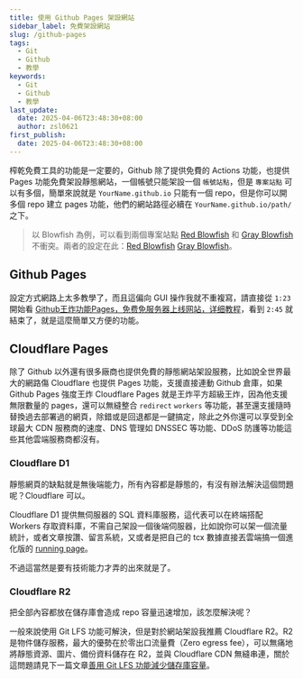 ```yaml
---
title: 使用 Github Pages 架設網站
sidebar_label: 免費架設網站
slug: /github-pages
tags:
  - Git
  - Github
  - 教學
keywords:
  - Git
  - Github
  - 教學
last_update:
  date: 2025-04-06T23:48:30+08:00
  author: zsl0621
first_publish:
  date: 2025-04-06T23:48:30+08:00
---
```


榨乾免費工具的功能是一定要的，Github 除了提供免費的 Actions 功能，也提供 Pages 功能免費架設靜態網站，一個帳號只能架設一個 `帳號站點`，但是 `專案站點` 可以有多個，簡單來說就是 `YourName.github.io` 只能有一個 repo，但是你可以開多個 repo 建立 pages 功能，他們的網站路徑必續在 `YourName.github.io/path/` 之下。

> 以 Blowfish 為例，可以看到兩個專案站點 [Red Blowfish](https://nunocoracao.github.io/blowfish_artist/) 和 [Gray Blowfish](https://nunocoracao.github.io/blowfish_lite/) 不衝突。兩者的設定在此：[Red Blowfish](https://github.com/nunocoracao/blowfish_artist/blob/eef8f4cab0ed3bd7a07518570931f1c735f59b67/.github/workflows/pages.yml#L58) [Gray Blowfish](https://github.com/nunocoracao/blowfish_lite/blob/5a6ac3c331667d0a25aa1fbe6aba3aa18180dd6b/.github/workflows/pages.yml#L58)。

## Github Pages

設定方式網路上太多教學了，而且這偏向 GUI 操作我就不重複寫，請直接從 `1:23` 開始看 [Github王炸功能Pages，免费免服务器上线网站，详细教程](https://www.youtube.com/watch?v=YVj3JKMH9p8&t=83s)，看到 `2:45` 就結束了，就是這麼簡單又方便的功能。

## Cloudflare Pages

除了 Github 以外還有很多廠商也提供免費的靜態網站架設服務，比如說全世界最大的網路傷 Cloudflare 也提供 Pages 功能，支援直接連動 Github 倉庫，如果 Github Pages 強度王炸 Cloudflare Pages 就是王炸平方超級王炸，因為他支援無限數量的 pages，還可以無縫整合 `redirect` `workers` 等功能，甚至還支援隨時替換過去部署過的網頁，除錯或是回退都是一鍵搞定，除此之外你還可以享受到全球最大 CDN 服務商的速度、DNS 管理如 DNSSEC 等功能、DDoS 防護等功能這些其他雲端服務商都沒有。

### Cloudflare D1

靜態網頁的缺點就是無後端能力，所有內容都是靜態的，有沒有辦法解決這個問題呢？Cloudflare 可以。

Cloudflare D1 提供無伺服器的 SQL 資料庫服務，這代表可以在終端搭配 Workers 存取資料庫，不需自己架設一個後端伺服器，比如說你可以架一個流量統計，或者文章按讚、留言系統，又或者是把自己的 tcx 數據直接丟雲端搞一個進化版的 [running page](https://github.com/yihong0618/running_page)。

不過這當然是要有技術能力才弄的出來就是了。

### Cloudflare R2

把全部內容都放在儲存庫會造成 repo 容量迅速增加，該怎麼解決呢？

一般來說使用 Git LFS 功能可解決，但是對於網站架設我推薦 Cloudflare R2。R2 是物件儲存服務，最大的優勢在於零出口流量費（Zero egress fee），可以無痛地將靜態資源、圖片、備份資料儲存在 R2，並與 Cloudflare CDN 無縫串連，關於這問題請見下一篇文章[善用 Git LFS 功能減少儲存庫容量](reduce-size-using-git-lfs)。
